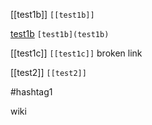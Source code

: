 [[test1b]] `[[test1b]]`

[test1b](test1b) `[test1b](test1b)`

[[test1c]] `[[test1c]]` broken link

[[test2]] `[[test2]]`

#hashtag1

wiki